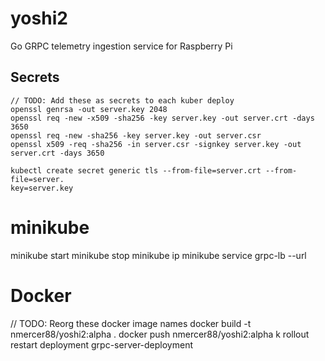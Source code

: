 # yoshi2
Go GRPC telemetry ingestion service for Raspberry Pi 

## Secrets
```
// TODO: Add these as secrets to each kuber deploy
openssl genrsa -out server.key 2048
openssl req -new -x509 -sha256 -key server.key -out server.crt -days 3650
openssl req -new -sha256 -key server.key -out server.csr
openssl x509 -req -sha256 -in server.csr -signkey server.key -out server.crt -days 3650

kubectl create secret generic tls --from-file=server.crt --from-file=server.
key=server.key
```

# minikube
minikube start
minikube stop
minikube ip
minikube service grpc-lb --url

# Docker
// TODO: Reorg these docker image names
docker build -t nmercer88/yoshi2:alpha .
docker push nmercer88/yoshi2:alpha
k rollout restart deployment grpc-server-deployment
